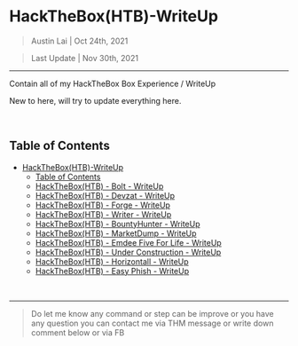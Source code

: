 # HackTheBox(HTB)-WriteUp

> Austin Lai | Oct 24th, 2021

> Last Update | Nov 30th, 2021

---

<!-- Description -->

Contain all of my HackTheBox Box Experience / WriteUp

New to here, will try to update everything here.

<!-- /Description -->

<br />

## Table of Contents

<!-- TOC -->

- [HackTheBox(HTB)-WriteUp](#hacktheboxhtb-writeup)
    - [Table of Contents](#table-of-contents)
    - [HackTheBox(HTB) - Bolt - WriteUp](https://github.com/austin-lai/HackTheBox-WriteUp/tree/main/HackTheBox(HTB)-Bolt)
    - [HackTheBox(HTB) - Devzat - WriteUp](https://github.com/austin-lai/HackTheBox-WriteUp/tree/main/HackTheBox(HTB)-Devzat)
    - [HackTheBox(HTB) - Forge - WriteUp](https://github.com/austin-lai/HackTheBox-WriteUp/tree/main/HackTheBox(HTB)-Forge)
    - [HackTheBox(HTB) - Writer - WriteUp](https://github.com/austin-lai/HackTheBox-WriteUp/tree/main/HackTheBox(HTB)-Writer)
    - [HackTheBox(HTB) - BountyHunter - WriteUp](https://github.com/austin-lai/HackTheBox-WriteUp/tree/main/HackTheBox(HTB)-BountyHunter)
    - [HackTheBox(HTB) - MarketDump - WriteUp](https://github.com/austin-lai/HackTheBox-WriteUp/tree/main/HackTheBox(HTB)-Market%20Dump)
    - [HackTheBox(HTB) - Emdee Five For Life - WriteUp](https://github.com/austin-lai/HackTheBox-WriteUp/tree/main/HackTheBox(HTB)-Emdee%20Five%20For%20Life)
    - [HackTheBox(HTB) - Under Construction - WriteUp](https://github.com/austin-lai/HackTheBox-WriteUp/tree/main/HackTheBox(HTB)-Under%20Construction)
    - [HackTheBox(HTB) - Horizontall - WriteUp](https://github.com/austin-lai/HackTheBox-WriteUp/tree/main/HackTheBox(HTB)-Horizontall)
    - [HackTheBox(HTB) - Easy Phish - WriteUp](https://github.com/austin-lai/HackTheBox-WriteUp/tree/main/HackTheBox(HTB)-Easy%20Phish)

<!-- /TOC -->

<br />

---

> Do let me know any command or step can be improve or you have any question you can contact me via THM message or write down comment below or via FB




